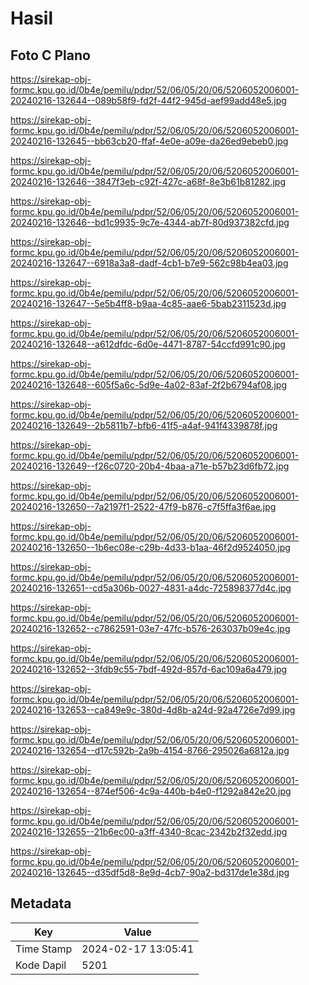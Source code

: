 # Hasil

## Foto C Plano

https://sirekap-obj-formc.kpu.go.id/0b4e/pemilu/pdpr/52/06/05/20/06/5206052006001-20240216-132644--089b58f9-fd2f-44f2-945d-aef99add48e5.jpg

https://sirekap-obj-formc.kpu.go.id/0b4e/pemilu/pdpr/52/06/05/20/06/5206052006001-20240216-132645--bb63cb20-ffaf-4e0e-a09e-da26ed9ebeb0.jpg

https://sirekap-obj-formc.kpu.go.id/0b4e/pemilu/pdpr/52/06/05/20/06/5206052006001-20240216-132646--3847f3eb-c92f-427c-a68f-8e3b61b81282.jpg

https://sirekap-obj-formc.kpu.go.id/0b4e/pemilu/pdpr/52/06/05/20/06/5206052006001-20240216-132646--bd1c9935-9c7e-4344-ab7f-80d937382cfd.jpg

https://sirekap-obj-formc.kpu.go.id/0b4e/pemilu/pdpr/52/06/05/20/06/5206052006001-20240216-132647--6918a3a8-dadf-4cb1-b7e9-562c98b4ea03.jpg

https://sirekap-obj-formc.kpu.go.id/0b4e/pemilu/pdpr/52/06/05/20/06/5206052006001-20240216-132647--5e5b4ff8-b9aa-4c85-aae6-5bab2311523d.jpg

https://sirekap-obj-formc.kpu.go.id/0b4e/pemilu/pdpr/52/06/05/20/06/5206052006001-20240216-132648--a612dfdc-6d0e-4471-8787-54ccfd991c90.jpg

https://sirekap-obj-formc.kpu.go.id/0b4e/pemilu/pdpr/52/06/05/20/06/5206052006001-20240216-132648--605f5a6c-5d9e-4a02-83af-2f2b6794af08.jpg

https://sirekap-obj-formc.kpu.go.id/0b4e/pemilu/pdpr/52/06/05/20/06/5206052006001-20240216-132649--2b5811b7-bfb6-41f5-a4af-941f4339878f.jpg

https://sirekap-obj-formc.kpu.go.id/0b4e/pemilu/pdpr/52/06/05/20/06/5206052006001-20240216-132649--f26c0720-20b4-4baa-a71e-b57b23d6fb72.jpg

https://sirekap-obj-formc.kpu.go.id/0b4e/pemilu/pdpr/52/06/05/20/06/5206052006001-20240216-132650--7a2197f1-2522-47f9-b876-c7f5ffa3f6ae.jpg

https://sirekap-obj-formc.kpu.go.id/0b4e/pemilu/pdpr/52/06/05/20/06/5206052006001-20240216-132650--1b6ec08e-c29b-4d33-b1aa-46f2d9524050.jpg

https://sirekap-obj-formc.kpu.go.id/0b4e/pemilu/pdpr/52/06/05/20/06/5206052006001-20240216-132651--cd5a306b-0027-4831-a4dc-725898377d4c.jpg

https://sirekap-obj-formc.kpu.go.id/0b4e/pemilu/pdpr/52/06/05/20/06/5206052006001-20240216-132652--c7862591-03e7-47fc-b576-263037b09e4c.jpg

https://sirekap-obj-formc.kpu.go.id/0b4e/pemilu/pdpr/52/06/05/20/06/5206052006001-20240216-132652--3fdb9c55-7bdf-492d-857d-6ac109a6a479.jpg

https://sirekap-obj-formc.kpu.go.id/0b4e/pemilu/pdpr/52/06/05/20/06/5206052006001-20240216-132653--ca849e9c-380d-4d8b-a24d-92a4726e7d99.jpg

https://sirekap-obj-formc.kpu.go.id/0b4e/pemilu/pdpr/52/06/05/20/06/5206052006001-20240216-132654--d17c592b-2a9b-4154-8766-295026a6812a.jpg

https://sirekap-obj-formc.kpu.go.id/0b4e/pemilu/pdpr/52/06/05/20/06/5206052006001-20240216-132654--874ef506-4c9a-440b-b4e0-f1292a842e20.jpg

https://sirekap-obj-formc.kpu.go.id/0b4e/pemilu/pdpr/52/06/05/20/06/5206052006001-20240216-132655--21b6ec00-a3ff-4340-8cac-2342b2f32edd.jpg

https://sirekap-obj-formc.kpu.go.id/0b4e/pemilu/pdpr/52/06/05/20/06/5206052006001-20240216-132645--d35df5d8-8e9d-4cb7-90a2-bd317de1e38d.jpg


## Metadata

| Key        | Value               |
| ---------- | ------------------- |
| Time Stamp | 2024-02-17 13:05:41 |
| Kode Dapil | 5201                |



